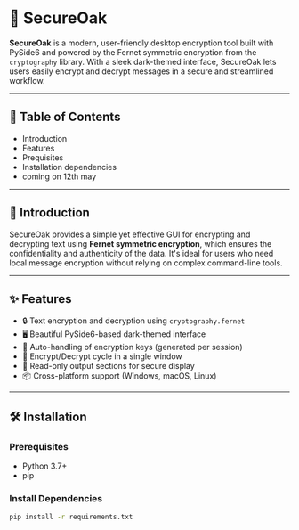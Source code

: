 # 🌳 SecureOak

**SecureOak** is a modern, user-friendly desktop encryption tool built with PySide6 and powered by the Fernet symmetric encryption from the `cryptography` library. With a sleek dark-themed interface, SecureOak lets users easily encrypt and decrypt messages in a secure and streamlined workflow.

---

## 📑 Table of Contents

- Introduction
- Features
- Prequisites
- Installation dependencies
- coming on 12th may
---

## 🧩 Introduction

SecureOak provides a simple yet effective GUI for encrypting and decrypting text using **Fernet symmetric encryption**, which ensures the confidentiality and authenticity of the data. It's ideal for users who need local message encryption without relying on complex command-line tools.

---

## ✨ Features

- 🔒 Text encryption and decryption using `cryptography.fernet`
- 🖥️ Beautiful PySide6-based dark-themed interface
- 🧠 Auto-handling of encryption keys (generated per session)
- 🔁 Encrypt/Decrypt cycle in a single window
- 🧼 Read-only output sections for secure display
- 📦 Cross-platform support (Windows, macOS, Linux)

---

## 🛠 Installation

### Prerequisites

- Python 3.7+
- pip

### Install Dependencies

```bash
pip install -r requirements.txt

